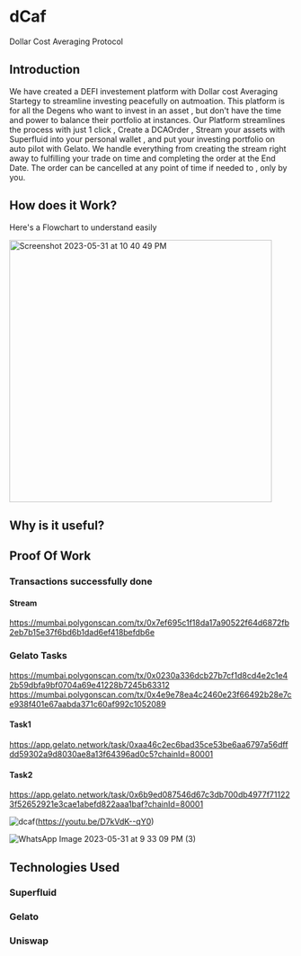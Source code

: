 # dCaf
Dollar Cost Averaging Protocol

## Introduction
We have created a DEFI investement platform with Dollar cost Averaging Startegy to streamline investing peacefully on autmoation. This platform is for all the Degens who want to invest in an asset , but don't have the time and power to balance their portfolio at instances.
Our Platform streamlines the process with just 1 click , Create a DCAOrder , Stream your assets with Superfluid into your personal wallet , and put your investing portfolio on auto pilot with Gelato. We handle everything from creating the stream right away to fulfilling your trade on time and completing the order at the End Date. The order can be cancelled at any point of time if needed to , only by you.

## How does it Work?

Here's a Flowchart to understand easily

<img width="467" alt="Screenshot 2023-05-31 at 10 40 49 PM" src="https://github.com/Dhruv-2003/dCaf/assets/90101251/38b8809f-5a9d-4353-b5fa-0881dfd14443">

## Why is it useful?

## Proof Of Work

### Transactions successfully done
#### Stream
https://mumbai.polygonscan.com/tx/0x7ef695c1f18da17a90522f64d6872fb2eb7b15e37f6bd6b1dad6ef418befdb6e

### Gelato Tasks
https://mumbai.polygonscan.com/tx/0x0230a336dcb27b7cf1d8cd4e2c1e42b59dbfa9bf0704a69e41228b7245b63312
https://mumbai.polygonscan.com/tx/0x4e9e78ea4c2460e23f66492b28e7ce938f401e67aabda371c60af992c1052089

#### Task1
https://app.gelato.network/task/0xaa46c2ec6bad35ce53be6aa6797a56dffdd59302a9d8030ae8a13f64396ad0c5?chainId=80001
#### Task2
https://app.gelato.network/task/0x6b9ed087546d67c3db700db4977f711223f52652921e3cae1abefd822aaa1baf?chainId=80001

![dcaf]()(https://youtu.be/D7kVdK--qY0)

![WhatsApp Image 2023-05-31 at 9 33 09 PM (3)](https://github.com/Dhruv-2003/dCaf/assets/90101251/4af05f35-ed2e-4772-92d8-5cecb4b17060)

## Technologies Used

### Superfluid
### Gelato
### Uniswap


